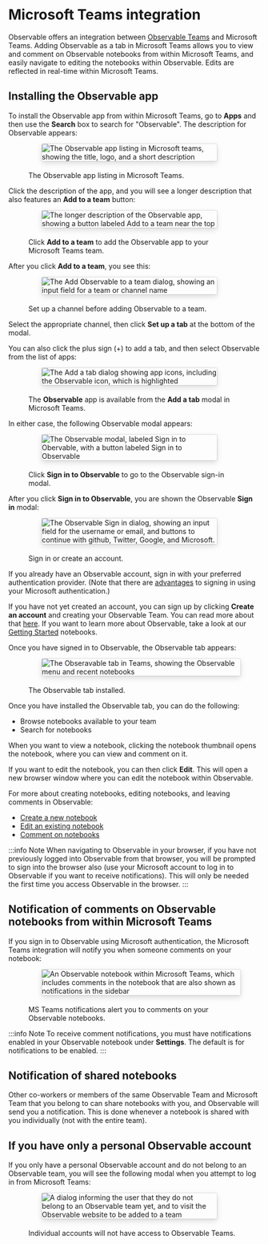 # Microsoft Teams integration

Observable offers an integration between [Observable Teams](https://observablehq.com/@observablehq/getting-started-with-teams) and Microsoft Teams. Adding Observable as a tab in Microsoft Teams allows you to view and comment on Observable notebooks from within Microsoft Teams, and easily navigate to editing the notebooks within Observable. Edits are reflected in real-time within Microsoft Teams.

## Installing the Observable app
To install the Observable app from within Microsoft Teams, go to **Apps** and then use the **Search** box to search for "Observable". The description for Observable appears:


<figure>
  <img
    style="border-radius:2px;box-shadow:0 4px 12px rgba(0,0,0,0.15), 0 0 0 1px rgba(0, 0, 0, 0.1);margin-left:27px;margin-bottom:20px;max-width: 350px"
    src="/accounts-workspaces/microsoft-teams-integration/ObsAppSearchResults.png"
    alt="The Observable app listing in Microsoft teams, showing the title, logo, and a short description"
  />
  <figcaption>The Observable app listing in Microsoft Teams.</figcaption>
</figure>


Click the description of the app, and you will see a longer description that also features an **Add to a team** button:


<figure>
  <img
    style="border-radius:2px;box-shadow:0 4px 12px rgba(0,0,0,0.15), 0 0 0 1px rgba(0, 0, 0, 0.1);margin-left:27px;margin-bottom:20px;max-width: 350px"
    src="/accounts-workspaces/microsoft-teams-integration/ObsApp_LongDescription.png"
    alt="The longer description of the Observable app, showing a button labeled Add to a team near the top"
  />
  <figcaption>Click <b>Add to a team</b> to add the Observable app to your Microsoft Teams team.</figcaption>
</figure>


After you click **Add to a team**, you see this:


<figure>
  <img
    style="border-radius:2px;box-shadow:0 4px 12px rgba(0,0,0,0.15), 0 0 0 1px rgba(0, 0, 0, 0.1);margin-left:27px;margin-bottom:20px;max-width: 350px"
    src="/accounts-workspaces/microsoft-teams-integration/AddObsToTeam.png"
    alt="The Add Observable to a team dialog, showing an input field for a team or channel name"
  />
  <figcaption>Set up a channel before adding Observable to a team.</figcaption>
</figure>


Select the appropriate channel, then click **Set up a tab** at the bottom of the modal.

You can also click the plus sign (+) to add a tab, and then select Observable from the list of apps:


<figure>
  <img
    style="border-radius:2px;box-shadow:0 4px 12px rgba(0,0,0,0.15), 0 0 0 1px rgba(0, 0, 0, 0.1);margin-left:27px;margin-bottom:20px;max-width: 350px"
    src="/accounts-workspaces/microsoft-teams-integration/AddATab.png"
    alt="The Add a tab dialog showing app icons, including the Observable icon, which is highlighted"
  />
  <figcaption>The <b>Observable</b> app is available from the <b>Add a tab</b> modal in Microsoft Teams.</figcaption>
</figure>


In either case, the following Observable modal appears:


<figure>
  <img
    style="border-radius:2px;box-shadow:0 4px 12px rgba(0,0,0,0.15), 0 0 0 1px rgba(0, 0, 0, 0.1);margin-left:27px;margin-bottom:20px;max-width: 350px"
    src="/accounts-workspaces/microsoft-teams-integration/SignInToObs.png"
    alt="The Observable modal, labeled Sign in to Obervable, with a button labeled Sign in to Observable"
  />
  <figcaption>Click <b>Sign in to Observable</b> to go to the Observable sign-in modal.</figcaption>
</figure>


After you click **Sign in to Observable**, you are shown the Observable **Sign in** modal:


<figure>
  <img
    style="border-radius:2px;box-shadow:0 4px 12px rgba(0,0,0,0.15), 0 0 0 1px rgba(0, 0, 0, 0.1);margin-left:27px;margin-bottom:20px;max-width: 350px"
    src="/accounts-workspaces/microsoft-teams-integration/ObsSignIn.png"
    alt="The Observable Sign in dialog, showing an input field for the username or email, and buttons to continue with github, Twitter, Google, and Microsoft."
  />
  <figcaption>Sign in or create an account.</figcaption>
</figure>


If you already have an Observable account, sign in with your preferred authentication provider. (Note that there are [advantages](#notification) to signing in using your Microsoft authentication.)

If you have not yet created an account, you can sign up by clicking **Create an account** and creating your Observable Team. You can read more about that [here](https://observablehq.com/@observablehq/signing-on). If you want to learn more about Observable, take a look at our [Getting Started](https://observablehq.com/@observablehq/documentation#gettingStarted) notebooks.

Once you have signed in to Observable, the Observable tab appears:


<figure>
  <img
    style="border-radius:2px;box-shadow:0 4px 12px rgba(0,0,0,0.15), 0 0 0 1px rgba(0, 0, 0, 0.1);margin-left:27px;margin-bottom:20px;max-width: 600px"
    src="/accounts-workspaces/microsoft-teams-integration/ObservableTabInstalled.png"
    alt="The Obseravable tab in Teams, showing the Observable menu and recent notebooks"
  />
  <figcaption>The Observable tab installed.</figcaption>
</figure>


Once you have installed the Observable tab, you can do the following:
- Browse notebooks available to your team
- Search for notebooks

When you want to view a notebook, clicking the notebook thumbnail opens the notebook, where you can view and comment on it.



If you want to edit the notebook, you can then click **Edit**. This will open a new browser window where you can edit the notebook within Observable.

For more about creating notebooks, editing notebooks, and leaving comments in Observable:
- [Create a new notebook](https://observablehq.com/@observablehq/creating-a-new-notebook)
- [Edit an existing notebook](https://observablehq.com/@observablehq/a-taste-of-observable)
- [Comment on notebooks](https://observablehq.com/@observablehq/comments)

:::info Note
  When navigating to Observable in your browser, if you have not previously logged into Observable from that browser, you will be prompted to sign into the browser also (use your Microsoft account to log in to Observable if you want to receive notifications). This will only be needed the first time you access Observable in the browser.
:::

## Notification of comments on Observable notebooks from within Microsoft Teams

If you sign in to Observable using Microsoft authentication, the Microsoft Teams integration will notify you when someone comments on your notebook:

<figure>
  <img
    style="border-radius:2px;box-shadow:0 4px 12px rgba(0,0,0,0.15), 0 0 0 1px rgba(0, 0, 0, 0.1);margin-left:27px;margin-bottom:20px;max-width: 450px"
    src="/accounts-workspaces/microsoft-teams-integration/MSTeamsCommentNotification_v2.png"
    alt="An Observable notebook within Microsoft Teams, which includes comments in the notebook that are also shown as notifications in the sidebar"
  />
  <figcaption>MS Teams notifications alert you to comments on your Observable notebooks.</figcaption>
</figure>


:::info Note
  To receive comment notifications, you must have notifications enabled in your Observable notebook under <b>Settings</b>. The default is for notifications to be enabled.
:::

## Notification of shared notebooks

Other co-workers or members of the same Observable Team and Microsoft Team that you belong to can share notebooks with you, and Observable will send you a notification. This is done whenever a notebook is shared with you individually (not with the entire team).

## If you have only a personal Observable account
If you only have a personal Observable account and do not belong to an Observable team, you will see the following modal when you attempt to log in from Microsoft Teams:


<figure>
  <img
    style="border-radius:2px;box-shadow:0 4px 12px rgba(0,0,0,0.15), 0 0 0 1px rgba(0, 0, 0, 0.1);margin-left:27px;margin-bottom:20px;max-width: 350px"
    src="/accounts-workspaces/microsoft-teams-integration/NoTeamsYet.png"
    alt="A dialog informing the user that they do not belong to an Observable team yet, and to visit the Observable website to be added to a team"
  />
  <figcaption>Individual accounts will not have access to Observable Teams.</figcaption>
</figure>


